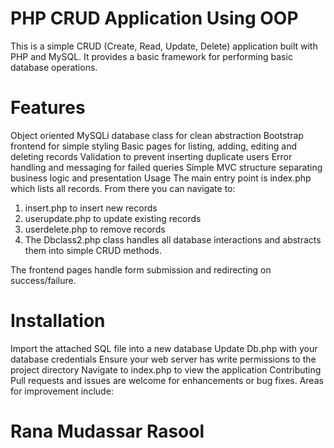 # PHP CRUD Application Using OOP
This is a simple CRUD (Create, Read, Update, Delete) application built with PHP and MySQL. It provides a basic framework for performing basic database operations.

# Features
Object oriented MySQLi database class for clean abstraction
Bootstrap frontend for simple styling
Basic pages for listing, adding, editing and deleting records
Validation to prevent inserting duplicate users
Error handling and messaging for failed queries
Simple MVC structure separating business logic and presentation
Usage
The main entry point is index.php which lists all records. From there you can navigate to:

1. insert.php to insert new records
2. userupdate.php to update existing records
3. userdelete.php to remove records
4. The Dbclass2.php class handles all database interactions and abstracts them into simple CRUD methods.

The frontend pages handle form submission and redirecting on success/failure.

# Installation
Import the attached SQL file into a new database
Update Db.php with your database credentials
Ensure your web server has write permissions to the project directory
Navigate to index.php to view the application
Contributing
Pull requests and issues are welcome for enhancements or bug fixes. Areas for improvement include:

# Rana Mudassar Rasool

